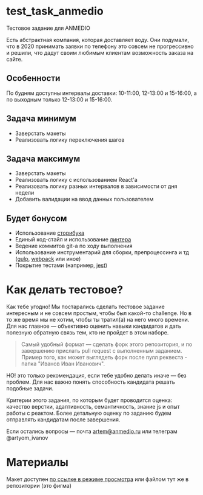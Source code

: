 # test_task_anmedio
Тестовое задание для ANMEDIO

Есть абстрактная компания, которая доставляет воду. Они подумали, что в 2020 принимать заявки по телефону это совсем не прогрессивно и решили, что дадут своим любимым клиентам возможность заказа на сайте.

## Особенности
По будням доступны интервалы доставки: 10-11:00, 12-13:00 и 15-16:00, а по выходным только 12-13:00 и 15-16:00.

## Задача минимум
- Заверстать макеты
- Реализовать логику переключения шагов

## Задача максимум
- Заверстать макеты
- Реализовать логику с использованием React'а
- Реализовать логику разных интервалов в зависимости от дня недели
- Добавить валидации на ввод данных пользователем

## Будет бонусом
- Использование [сторибука](https://storybook.js.org/)
- Единый код-стайл и использование [линтера](https://eslint.org/)
- Ведение коммитов git-а по ходу выполнения
- Использование инструментарий для сборки, препроцессинга и тд ([gulp](https://gulpjs.com/), [webpack](https://webpack.js.org/) или иное)
- Покрытие тестами (например, [jest](https://jestjs.io/))

# Как делать тестовое?
Как тебе угодно! Мы постарались сделать тестовое задание интересным и не совсем простым, чтобы был какой-то challenge. Но в то же время мы не хотим, чтобы ты тратил(а) на него много времени. Для нас главное — объективно оценить навыки кандидатов и дать полезную обратную связь тем, кто не пройдет в этом наборе.

> Самый удобный формат — сделать форк этого репозитория, и по завершению прислать pull request с выполненным заданием. Пример того, как может выглядеть форк после пулл реквеста - папка "Иванов Иван Иванович".

НО! это только рекомендация, если тебе удобно делать иначе — без проблем. Для нас важно понять способность кандидата решать подобные задачи.

Критерии этого задания, по которым будет проводится оценка: качество верстки, адаптивность, семантичность, знание js и опыт работы с реактом. Более детальную оценку по заданию будем отправлять кандидатам после завершения.

Если остались вопросы — почта artem@anmedio.ru или телеграм @artyom_ivanov

# Материалы
Макет доступен [по ссылке в режиме просмотра](https://www.figma.com/file/iqKdXp063fMoEFD7oZHxVS/%D0%A2%D0%B5%D1%81%D1%82%D0%BE%D0%B2%D0%BE%D0%B5-frontend?node-id=1%3A66) или файлом тут же в репозитории (это фигма)
